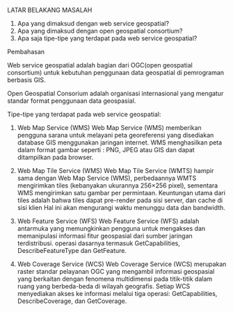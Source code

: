 LATAR BELAKANG MASALAH

1. Apa yang dimaksud dengan web service geospatial?
2. Apa yang dimaksud dengan open geospatial consortium?
3. Apa saja tipe-tipe yang terdapat pada web service geospatial?

Pembahasan

Web service geospatial adalah bagian dari OGC(open geospatial consortium) untuk kebutuhan penggunaan data geospatial di pemrograman berbasis GIS.

Open Geospatial Consorium adalah organisasi internasional yang mengatur standar format penggunaan data geospasial.

Tipe-tipe yang terdapat pada web service geospatial:

1. Web Map Service (WMS)
Web Map Service (WMS) memberikan pengguna sarana untuk melayani peta georeferensi yang disediakan database GIS menggunakan jaringan internet. WMS menghasilkan peta dalam format gambar seperti : PNG, JPEG atau GIS dan dapat ditampilkan pada browser.

2. Web Map Tile Service (WMS)
Web Map Tile Service (WMTS) hampir sama dengan Web Map Service (WMS), perbedaannya WMTS mengirimkan tiles (kebanyakan ukurannya 256×256 pixel), sementara WMS mengirimkan satu gambar per permintaan. Keuntungan utama dari tiles adalah bahwa tiles dapat pre-render pada sisi server, dan cache di sisi klien Hal ini akan mengurangi waktu menunggu data dan bandwidth.

3. Web Feature Service (WFS)
Web Feature Service (WFS) adalah antarmuka yang memungkinkan pengguna untuk mengakses dan memanipulasi informasi fitur geospasial dari sumber jaringan terdistribusi. operasi dasarnya termasuk GetCapabilities, DescribeFeatureType dan GetFeature.

4. Web Coverage Service (WCS)
Web Coverage Service (WCS) merupakan raster standar pelayanan OGC yang mengambil informasi geospasial yang berkaitan dengan fenomena multidimensi pada titik-titik dalam ruang yang berbeda-beda di wilayah geografis. Setiap WCS menyediakan akses ke informasi melalui tiga operasi: GetCapabilities, DescribeCoverage, dan GetCoverage.
